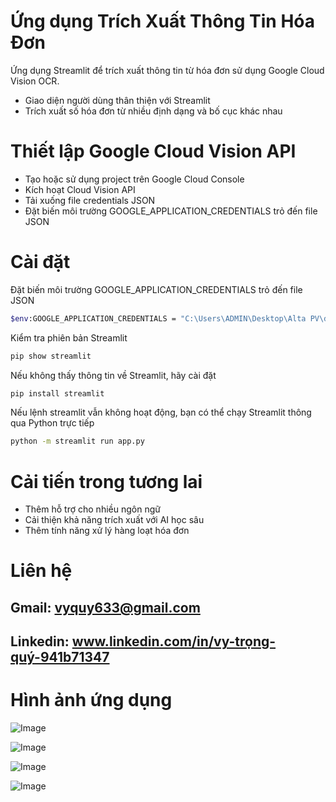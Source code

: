 # Ứng dụng Trích Xuất Thông Tin Hóa Đơn
Ứng dụng Streamlit để trích xuất thông tin từ hóa đơn sử dụng Google Cloud Vision OCR.
- Giao diện người dùng thân thiện với Streamlit
- Trích xuất số hóa đơn từ nhiều định dạng và bố cục khác nhau

# Thiết lập Google Cloud Vision API
- Tạo hoặc sử dụng project trên Google Cloud Console
- Kích hoạt Cloud Vision API
- Tải xuống file credentials JSON
- Đặt biến môi trường GOOGLE_APPLICATION_CREDENTIALS trỏ đến file JSON

# Cài đặt
Đặt biến môi trường GOOGLE_APPLICATION_CREDENTIALS trỏ đến file JSON
```bash
$env:GOOGLE_APPLICATION_CREDENTIALS = "C:\Users\ADMIN\Desktop\Alta PV\diabetes-433807-40c20e39eff8.json"
```
Kiểm tra phiên bản Streamlit
```bash
pip show streamlit
```
Nếu không thấy thông tin về Streamlit, hãy cài đặt
```bash
pip install streamlit
```
Nếu lệnh streamlit vẫn không hoạt động, bạn có thể chạy Streamlit thông qua Python trực tiếp
```bash
python -m streamlit run app.py
```
# Cải tiến trong tương lai
- Thêm hỗ trợ cho nhiều ngôn ngữ
- Cải thiện khả năng trích xuất với AI học sâu
- Thêm tính năng xử lý hàng loạt hóa đơn

# Liên hệ
## Gmail: vyquy633@gmail.com
## Linkedin: www.linkedin.com/in/vy-trọng-quý-941b71347

# Hình ảnh ứng dụng

![Image](https://github.com/user-attachments/assets/7a22e7c1-52a3-459e-ab51-bff585c3abb3)

![Image](https://github.com/user-attachments/assets/14a39277-8cdf-4e7a-9a8c-8d90b736f653)

![Image](https://github.com/user-attachments/assets/7203185f-01c1-439c-9a01-ee8bcdce3721)

![Image](https://github.com/user-attachments/assets/1c49e22f-d52a-4236-954d-1bff3e17c26e)

